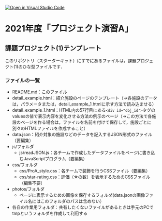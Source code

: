 [![Open in Visual Studio Code](https://classroom.github.com/assets/open-in-vscode-f059dc9a6f8d3a56e377f745f24479a46679e63a5d9fe6f495e02850cd0d8118.svg)](https://classroom.github.com/online_ide?assignment_repo_id=5819917&assignment_repo_type=AssignmentRepo)
# 2021年度「プロジェクト演習A」
## 課題プロジェクト(1)テンプレート

このリポジトリ（スターターキット）にすでにあるファイルは，課題プロジェクト(1)のひな型ファイルです．

### ファイルの一覧
- README.md：このファイル
- detail_example.html：紹介施設のページのテンプレート（→各施設のデータは，パラメータまたは，detail_example_1.htmlに示す方法で読み込ませる）
- detail_example_1.html：HTML内の57行目にある`<div id="obj_id">`タグのvaluesの値で表示内容を変化させる方法の例示のページ（→この方法で各施設のページを作る場合は，ファイルを名前を付けて保存して，施設ごとに別々のHTMLファイルを作成すること）
- data.json：紹介対象の施設などのデータを記入するJSON形式のファイル（要編集）
- js/フォルダ
  - js/readJSON.js：各チームで作成したデータファイルをページに書き込むJavaScriptプログラム（要編集）
- css/フォルダ
  - css/ProA_style.css：各チームで装飾を行うCSSファイル（要編集）
  - css/star-rating.css：評価（☆の数）を表示するためのCSSファイル（編集不要）
- photos/フォルダ
  - ページに表示するための画像を保存するフォルダ(data.jsonの画像ファイル名にはこのフォルダのパスは含めない）
- 各自の作業用フォルダ：共有したくないファイルがあるときは手元のPCでtmpというフォルダを作成して利用する
